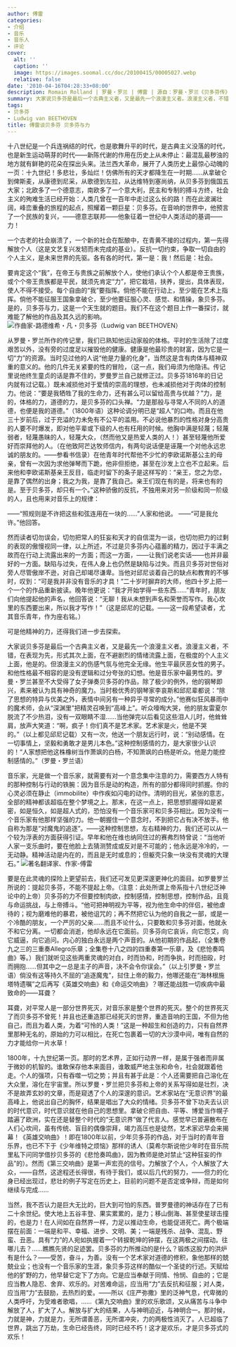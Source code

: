 ```yaml
---
author: 傅雷
categories:
- 介绍
- 音乐
- 音乐人
- 评论
cover:
  alt: ''
  caption: ''
  image: https://images.soomal.cc/doc/20100415/00005027.webp
  relative: false
date: '2010-04-16T04:28:33+08:00'
description: Romain Rolland | 罗曼・罗兰 | 傅雷 | 源自：罗曼・罗兰《贝多芬传》傅雷译版 | 版权：转载 |  平均/总评分：08.25/33
summary: 大家说贝多芬是最后一个古典主义者，又是最先一个浪漫主义者。浪漫主义者，不错，在表现为先，形式其次上面，在不避剧烈的情绪流露上面，在极度的个人主义上面，他是的。但浪漫主义的伤感气分与他完全无缘。他生平最厌恶女性的男子。和他性格最不相容的是没有逻辑和过分夸张的幻想。他是音乐家中最男性的……
tags:
- 贝多芬
- Ludwig van BEETHOVEN
title: 傅雷谈贝多芬 贝多芬与力
---
```


十八世纪是一个兵连祸结的时代，也是歌舞升平的时代，是古典主义没落的时代，也是新生运动萌芽的时代――新陈代谢的作用在历史上从未停止：最混乱最秽浊的地方就有鲜艳的花朵在探出头来。法兰西大革命，展开了人类历史上最惊心动魄的一页：十九世纪！多悲壮，多灿烂！仿佛所有的天才都降生在一时期……从拿破仑到俾斯麦，从康德到尼采，从歌德到左拉，从达维特到塞尚纳，从贝多芬到俄国五大家；北欧多了一个德意志，南欧多了一个意大利，民主和专制的搏斗方终，社会主义的殉难生活已经开始：人类几曾在一百年中走过这么长的路！而在此波澜壮阔，峰峦重叠的旅程的起点，照耀着一颗巨星：贝多芬。在音响的世界中，他预言了一个民族的复兴，――德意志联邦――他象征着一世纪中人类活动的基调――力！

一个古老的社会崩溃了，一个新的社会在酝酿中，在青黄不接的过程内，第一先得解放个人（这是文艺复兴发轫而未完成的基业）。反抗一切约束，争取一切自由的个人主义，是未来世界的先驱。各有各的时代，第一是：我！然后是：社会。 

要肯定这个“我”，在帝王与贵族之前解放个人，使他们承认个个人都是帝王贵族，或个个帝王贵族都是平民，就须先肯定“力”，把它栽培，扶养，提出，具体表现，使人不得不接受。每个自由的“我”要指挥。倘他不能在行动上，至少能在艺术上指挥。倘他不能征服王国象拿破仑，至少他要征服心灵、感觉、和情操，象贝多芬。是的，贝多芬与力，这是一个天生就的题目。我们不在这个题目上作一番探讨，就难能了解他的作品及其久远的影响。
![作曲家-路德维希・凡・贝多芬（Ludwig van BEETHOVEN）](https://images.soomal.cc/doc/20100415/00005026.webp)





从罗曼・罗兰所作的传记里，我们已熟知他运动家般的体格。平时的生活除了过度艰苦以外，没有旁的过度足以摧毁他的健康。健康是他最珍贵的财富，因为它是一切“力”的资源。当时见过他的人说“他是力量的化身”，当然这是含有肉体与精神双重的意义的。他的几件无关紧要的性的冒险，（这一点，我们毋须为他隐讳。传记里说他终生童贞的话是靠不住的，罗曼罗兰自己就修正过。贝多芬1816年的日记内就有过记载。）既未减损他对于爱情的崇高的理想，也未减损他对于肉体的控制力。他说：“要是我牺牲了我的生命力，还有甚么可以留给高贵与优越？”力，是的，体格的力，道德的力，是贝多芬的口头禅。“力是那般与寻常人不同的人的道德，也便是我的道德。”（1800年语）这种论调分明已是“超人”的口吻。而且在他三十岁前后，过于充溢的力未免有不公平的滥用。不必说他暴烈的性格对身分高贵的人要不时爆发，即对他平辈或下级的人也有枉用的时候。他胸中满是轻蔑；轻蔑弱者，轻蔑愚昧的人，轻蔑大众，（然而他又是热爱人类的人！）甚至轻蔑他所爱好而崇拜他的人。（在他致阿芒达牧师信内，有两句说话便是诬蔑一个对他永远忠诚的朋友的。――参看书信录）在他青年时代帮他不少忙的李欧诺斯基公主的母亲，曾有一次因为求他弹琴而下跪，他非但拒绝，甚至在沙发上立也不立起来。后来他和李欧诺斯基亲王反目，临走时留下的条子是这样写的：“亲王，您之为您，是靠了偶然的出身；我之为我，是靠了我自己。亲王们现在有的是，将来也有的是。至于贝多芬，却只有一个。”这种骄傲的反抗，不独用来对另一阶级和同一阶级的人，且也用来对音乐上的规律： 

――“照规则是不许把这些和弦连用在一块的……”人家和他说。
――“可是我允许。”他回答。 

然而读者切勿误会，切勿把常人的狂妄和天才的自信混为一谈，也切勿把力的过剩的表现的傲慢视同一律，以上所述，不过是贝多芬内心蕴蓄的精力，因过于丰满之故而在行动上流露出来的一方面；而这一方面，――让我们说老实话――也并非最好的一方面。缺陷与过失，在伟人身上也仍然是缺陷与过失。而且贝多芬对世俗对旁人尽管傲岸不逊，对自己却竭尽谦卑。当他对邱尼谈着自己的缺点和教育的不够时，叹到：“可是我并非没有音乐的才具！”二十岁时摒弃的大师，他四十岁上把一个一个的作品重新披读。晚年他更说：“我才开始学得一些东西……”青年时，朋友们向他提起他的声名，他回答说：“无聊！我从未想到声名和荣誉而写作。我心坎里的东西要出来，所以我才写作！”（这是邱尼的记载。――这一段希望读者，尤其音乐青年，作为座右铭。） 

可是他精神的力，还得我们进一步去探索。 

大家说贝多芬是最后一个古典主义者，又是最先一个浪漫主义者。浪漫主义者，不错，在表现为先，形式其次上面，在不避剧烈的情绪流露上面，在极度的个人主义上面，他是的。但浪漫主义的伤感气氛与他完全无缘。他生平最厌恶女性的男子。和他性格最不相容的是没有逻辑和过分夸张的幻想。他是音乐家中最男性的。罗曼・罗兰甚至不大受得了女子弹奏贝多芬的作品，除了极少的例外，他的钢琴即兴，素来被认为具有神奇的魔力。当时极优秀的钢琴家李哀斯和邱尼辈都说：“除了思想的特异与优美之外，表情中间另有一种异乎寻常的成分。”他赛似狂风暴雨中的魔术师，会从“深渊里”把精灵召唤到“高峰上”。听众嚎啕大哭，他的朋友雷夏尔脱流了不少热泪，没有一双眼睛不湿……当他弹完以后看见这些泪人儿时，他耸耸肩，放声大笑道：“啊，疯子！你们真不是艺术家。艺术家是火，他是不哭的。”（以上都见邱尼记载）又有一次，他送一个朋友远行时，说：“别动感情。在一切事情上，坚毅和勇敢才是男儿本色。”这种控制感情的力，是大家很少认识的！“人家想把他这株橡树当作萧飒的白杨，不知萧飒的白杨是听众。他是力能控制感情的。”（罗曼・罗兰语） 

音乐家，光是做一个音乐家，就需要有对一个意念集中注意的力，需要西方人特有的那种控制与行动的铁腕：因为音乐是动的构造，所有的部分都得同时抓握。你的心灵必须在静止（immobilite）中作疾如闪电的动作。清明的目光，紧张的意志，全部的精神都该超临在整个梦境之上。那末，在这一点上，把思想抓握得如是紧密，如是恒久，如是超人式的，恐怕没有一个音乐家可和贝多芬相比。因为没有一个音乐家有他那样坚强的力。他一朝握住一个意念时，不到把它占有决不放手。他自称为那是“对魔鬼的追逐”。――这种控制思想，左右精神的力，我们还可以从一个较为浮表的方面获得引证。早年和他在维也纳同住过的赛弗烈特曾说：“当他听人家一支乐曲时，要在他脸上去猜测赞成或反对是不可能的；他永远是冷冷的，一无动静。精神活动是内在的，而且是无时或息的；但躯壳只象一块没有灵魂的大理石。” 
![著名翻译家、作家-傅雷](https://images.soomal.cc/doc/20100415/00005027.webp)





要是在此灵魂的探险上更望前去，我们还可发见更深邃更神化的面目。如罗曼罗兰所说的：提起贝多芬，不能不提起上帝。（注意：此处所谓上帝系指十八世纪泛神论中的上帝）贝多芬的力不但要控制肉欲，控制感情，控制思想，控制作品，且竟与命运挑战，与上帝搏斗。“他可把神明视为平等，视为他生命中的伴侣，被他虐待的；视为磨难他的暴君，被他诅咒的；再不然把它认为他的自我之一部，或是一个冷酷的朋友，一个严厉的父亲……而且不论什么，只要敢和贝多芬对面，他就永不和它分离。一切都会消逝，他却永远在它面前。贝多芬向它哀诉，向它怨艾，向它威逼，向它追问。内心的独白永远是两个声音的。从他初期的作品起，（全集卷九之三的三重奏Allegro乐章；全集卷十八之四的四重奏第一乐章，及《悲怆奏鸣曲》等。）我们就听见这些两重灵魂的对白，时而协和，时而争执，时而扭殴，时而拥抱……但其中之一总是主子的声音，决不会令你误会。”（以上引罗曼・罗兰语）倘没有这等持久不屈的“追逐魔鬼”，挝住上帝的毅力，他哪还能在“海林根施塔特遗嘱”之后再写《英雄交响曲》和《命运交响曲》？哪还能战胜一切疾病中最致命的――耳聋？ 

耳聋，对平常人是一部分世界死灭，对音乐家是整个世界的死灭。整个的世界死灭了而贝多芬不曾死！并且也还重造那已经死灭的世界，重造音响的王国，不但为他自己，而且为着人类，为着“可怜的人类！”这是一种超生和创造的力，只有自然界里那种无名的，原始的力可以相比，在死亡包裹着一切的大沙漠中间，唯有自然的力才能给你一片水草！ 

1800年，十九世纪第一页。那时的艺术界，正如行动界一样，是属于强者而非属于微妙的机智的。谁敢保存他本来面目，谁敢威严地主张和命令，社会就跟着他走。个人的强项，只有吞噬一切之势；并且有甚于此是：个人还需要把自己溶化在大众里，溶化在宇宙里。所以罗曼・罗兰把贝多芬和上帝的关系写得如是壮烈，决不是故弄玄妙的文章，而是窥透了个人的深邃的意识。艺术家站在“无意识界”的最高峰上，他说出自己的胸怀，结果是唱出了大众的情绪。贝多芬不曾下功夫去认识的时代意识，时代意识就在他自己的思想里。拿破仑把自由、平等、博爱当作幌子踏遍了欧洲，实在还是替整个时代的“无意识界”做了代言人。感觉早已普遍散布在人们心坎间，虽有传统、盲目的偶像崇拜，竭力高压也是徒然，艺术家迟早会来揭幕！《英雄交响曲》！即在1800年以前，少年贝多芬的作品，对于当时的青年音乐界，也已不下于《少年维特之烦恼》那样的诱人（莫希尔斯说他少年时在音乐院里私下问同学借抄贝多芬的《悲怆奏鸣曲》，因为教师是绝对禁止“这种狂妄的作品”的）。然而《第三交响曲》是第一声宏亮的信号。力解放了个人，个人解放了大众，――自然，这途程还长得很，有待于我们，或以后几代的努力，――但力的化身已经出现过，悲壮的例子写定在历史上，目前的问题不是否定或争辩，而是如何继续与完成…… 

当然，我不否认力是巨大无比的，巨大到可怕的东西。普罗曼德的神话存在了已有二十余世纪。使大地上五谷丰登、果实累累的，是力；移山倒海、甚至使星球击撞的，也是力！在人间如在自然界一样，力足以推动生命，也能促进死亡。两个极端摆在前面：一端是和平、幸福、进步、文明、美；一端是残杀、战争、混乱、野蛮、丑恶。具有“力”的人宛如执握着一个转捩乾坤的钟摆，在这两极之间摆动。往哪儿去？……瞧瞧先贤的足迹罢。贝多芬的力所推动的是什么？锻炼这股力的洪炉有是什么？――受苦，奋斗，为善。没有一个艺术家对道德的修积，象他那样的兢兢业业；也没有一个音乐家的生涯，象贝多芬这样的酷似一个圣徒的行述。天赋给他的犷野的力，他早替它定下了方向。它是应当奉献于同情、怜悯、自由的；它是应当教人隐忍、舍弃、欢乐的。对苦难命运，应当用“力”去反抗和征服；对人类，应当用“力”去鼓励，去热烈的爱。――所以《庄严弥撒》里的泛神气息，代卑微的人类呼吁，为受难者歌唱，……《第九交响曲》里的欢乐歌颂，又从痛苦与斗争中解放了人，扩大了人。解放与扩大的结果，人与神明迫近，与神明合一。那时候，力就是神，力就是力，无所谓善恶，无所谓冲突，力的两极性消灭了。人已超临了世界，跳出了万劫，生命已经告终，同时已经不朽！这才是欢乐，才是贝多芬式的欢乐！